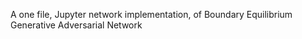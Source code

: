 <p>A one file, Jupyter network implementation, of Boundary Equilibrium Generative Adversarial Network</p>
<p><img src="https://images.squarespace-cdn.com/content/v1/5d8c1173d980a856238b719f/1618770990455-9IO8YPSB56HSYYTLO1Y0/ke17ZwdGBToddI8pDm48kLLaNdLKe63s3tZNP4TbaRdZw-zPPgdn4jUwVcJE1ZvWEtT5uBSRWt4vQZAgTJucoTqqXjS3CfNDSuuf31e0tVEtrYg5CpzTVXN-vANAtW1stv47vqFR5lJRoTlQPheZyxur-lC0WofN0YB1wFg-ZW0/BEGAN.png?format=500w" alt="" /></p>


